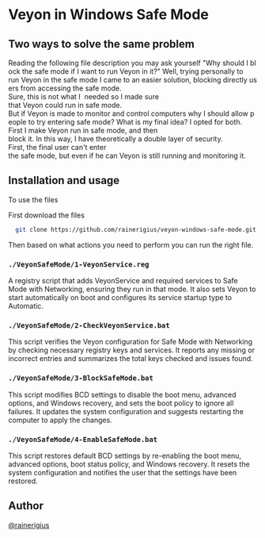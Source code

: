 # Veyon in Windows Safe Mode

## Two ways to solve the same problem
Reading the following file description you may ask yourself "Why should I block the safe mode if I want to run Veyon in it?"
Well, trying personally to run Veyon in the safe mode I came to an easier solution, blocking directly users from accessing the safe mode.
Sure, this is not what I  needed so I made sure that Veyon could run in safe mode.
But if Veyon is made to monitor and control computers why I should allow people to try entering safe mode?
What is my final idea? I opted for both.
First I make Veyon run in safe mode, and then block it. In this way, I have theoretically a double layer of security.
First, the final user can't enter the safe mode, but even if he can Veyon is still running and monitoring it.

## Installation and usage

To use the files

First download the files
```bash
  git clone https://github.com/rainerigius/veyon-windows-safe-mode.git
```

Then based on what actions you need to perform you can run the right file.

### `./VeyonSafeMode/1-VeyonService.reg` 
A registry script that adds VeyonService and required services to Safe Mode with Networking, ensuring they run in that mode. It also sets Veyon to start automatically on boot and configures its service startup type to Automatic.

### `./VeyonSafeMode/2-CheckVeyonService.bat`
This script verifies the Veyon configuration for Safe Mode with Networking by checking necessary registry keys and services. It reports any missing or incorrect entries and summarizes the total keys checked and issues found.

### `./VeyonSafeMode/3-BlockSafeMode.bat`
This script modifies BCD settings to disable the boot menu, advanced options, and Windows recovery, and sets the boot policy to ignore all failures. It updates the system configuration and suggests restarting the computer to apply the changes.

### `./VeyonSafeMode/4-EnableSafeMode.bat`
This script restores default BCD settings by re-enabling the boot menu, advanced options, boot status policy, and Windows recovery. It resets the system configuration and notifies the user that the settings have been restored.

## Author
[@rainerigius](https://www.github.com/rainerigius)
